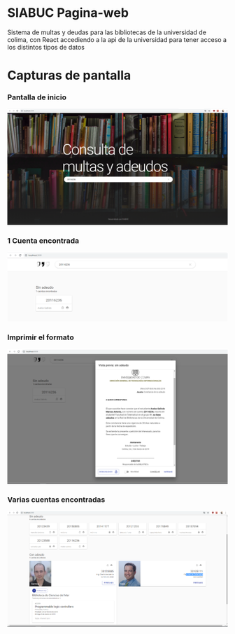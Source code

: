 # SIABUC Pagina-web
Sistema de multas y deudas para las bibliotecas de la universidad de colima, con React accediendo a la api de la universidad para tener acceso a los distintos tipos de datos


# Capturas de pantalla
### Pantalla de inicio

<img src="capturas de pantalla/inicio.png">

### 1 Cuenta encontrada
<img src="capturas de pantalla/cuenta_encontrada.png">

### Imprimir el formato
<img src="capturas de pantalla/imprimir_formato.png">

### Varias cuentas encontradas
<img src="capturas de pantalla/varias_cuentas.png">
